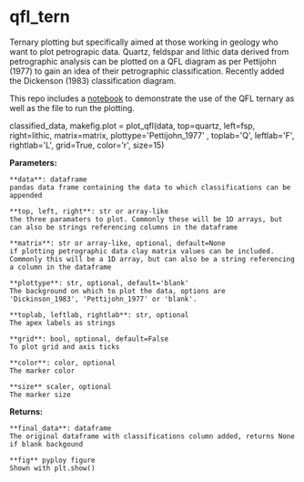 # qfl_tern
Ternary plotting but specifically aimed at those working in geology who want to plot petrograpic data. Quartz, feldspar and lithic data derived from petrographic analysis can be plotted on a QFL diagram as per Pettijohn (1977) to gain an idea of their petrographic classification. Recently added the Dickenson (1983) classification diagram.

This repo includes a [notebook](https://github.com/trqmorgan/qfl_tern/blob/master/QFL%20notebook.ipynb) to demonstrate
the use of the QFL ternary as well as the file to run the plotting.

 classified_data, makefig.plot = plot_qfl(data, top=quartz, left=fsp, right=lithic, matrix=matrix, plottype='Pettijohn_1977'
                                     , toplab='Q', leftlab='F', rightlab='L', grid=True, color='r', size=15)
                        
**Parameters:**	    
    
    **data**: dataframe
    pandas data frame containing the data to which classifications can be appended
    
    **top, left, right**: str or array-like
    the three paramaters to plot. Commonly these will be 1D arrays, but can also be strings referencing columns in the dataframe
    
    **matrix**: str or array-like, optional, default=None
    if plotting petrographic data clay matrix values can be included. Commonly this will be a 1D array, but can also be a string referencing a column in the dataframe
    
    **plottype**: str, optional, default='blank'
    The background on which to plot the data, options are 'Dickinson_1983', 'Pettijohn_1977' or 'blank'.
                                       
    **toplab, leftlab, rightlab**: str, optional
    The apex labels as strings
        
    **grid**: bool, optional, default=False
    To plot grid and axis ticks
     
    **color**: color, optional
    The marker color
    
    **size** scaler, optional
    The marker size   
    
    
**Returns:**

    **final_data**: dataframe
    The original dataframe with classifications column added, returns None if blank backgound
    
    **fig** pyploy figure
    Shown with plt.show()
